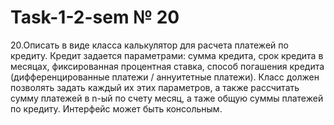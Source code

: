 # Task-1-2-sem № 20
20.Описать в виде класса калькулятор для расчета платежей по кредиту. Кредит задается параметрами: сумма кредита, срок кредита в месяцах, фиксированная процентная ставка, способ погашения кредита (дифференцированные платежи / аннуитетные платежи). Класс должен позволять задать каждый их этих параметров, а также рассчитать сумму платежей в n-ый по счету месяц, а таже общую суммы платежей по кредиту. Интерфейс может быть консольным.
